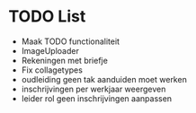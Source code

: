 # TODO List

- Maak TODO functionaliteit
- ImageUploader
- Rekeningen met briefje
- Fix collagetypes
- oudleiding geen tak aanduiden moet werken
- inschrijvingen per werkjaar weergeven
- leider rol geen inschrijvingen aanpassen
